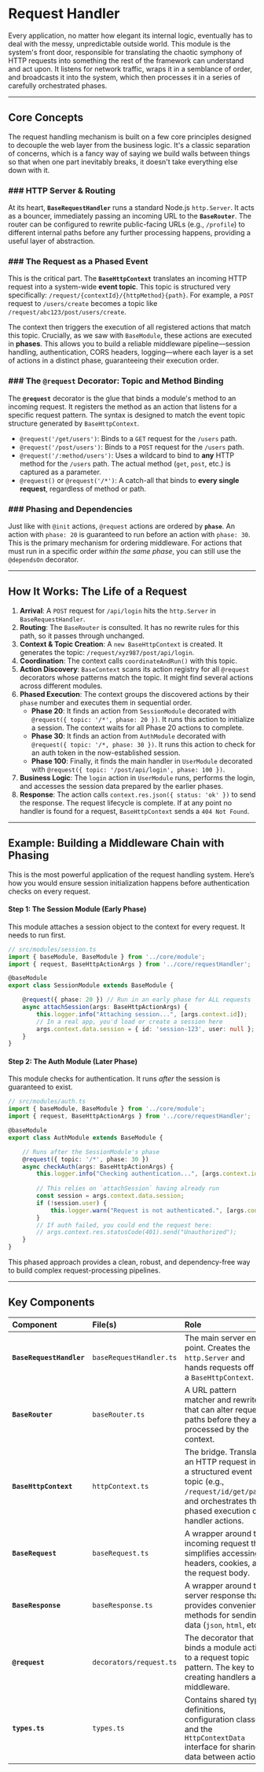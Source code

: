 # Request Handler

Every application, no matter how elegant its internal logic, eventually has to deal with the messy, unpredictable outside world. This module is the system's front door, responsible for translating the chaotic symphony of HTTP requests into something the rest of the framework can understand and act upon. It listens for network traffic, wraps it in a semblance of order, and broadcasts it into the system, which then processes it in a series of carefully orchestrated phases.

-----

## Core Concepts

The request handling mechanism is built on a few core principles designed to decouple the web layer from the business logic. It's a classic separation of concerns, which is a fancy way of saying we build walls between things so that when one part inevitably breaks, it doesn't take everything else down with it.

### \#\#\# HTTP Server & Routing

At its heart, **`BaseRequestHandler`** runs a standard Node.js `http.Server`. It acts as a bouncer, immediately passing an incoming URL to the **`BaseRouter`**. The router can be configured to rewrite public-facing URLs (e.g., `/profile`) to different internal paths before any further processing happens, providing a useful layer of abstraction.

### \#\#\# The Request as a Phased Event

This is the critical part. The **`BaseHttpContext`** translates an incoming HTTP request into a system-wide **event topic**. This topic is structured very specifically: `/request/{contextId}/{httpMethod}{path}`. For example, a `POST` request to `/users/create` becomes a topic like `/request/abc123/post/users/create`.

The context then triggers the execution of all registered actions that match this topic. Crucially, as we saw with `BaseModule`, these actions are executed in **phases**. This allows you to build a reliable middleware pipeline—session handling, authentication, CORS headers, logging—where each layer is a set of actions in a distinct phase, guaranteeing their execution order.

### \#\#\# The `@request` Decorator: Topic and Method Binding

The **`@request`** decorator is the glue that binds a module's method to an incoming request. It registers the method as an action that listens for a specific request pattern. The syntax is designed to match the event topic structure generated by `BaseHttpContext`.

  * `@request('/get/users')`: Binds to a `GET` request for the `/users` path.
  * `@request('/post/users')`: Binds to a `POST` request for the `/users` path.
  * `@request('/:method/users')`: Uses a wildcard to bind to **any** HTTP method for the `/users` path. The actual method (`get`, `post`, etc.) is captured as a parameter.
  * `@request()` or `@request('/*')`: A catch-all that binds to **every single request**, regardless of method or path.

### \#\#\# Phasing and Dependencies

Just like with `@init` actions, `@request` actions are ordered by **`phase`**. An action with `phase: 20` is guaranteed to run before an action with `phase: 30`. This is the primary mechanism for ordering middleware. For actions that must run in a specific order *within the same phase*, you can still use the `@dependsOn` decorator.

-----

## How It Works: The Life of a Request

1.  **Arrival**: A `POST` request for `/api/login` hits the `http.Server` in `BaseRequestHandler`.
2.  **Routing**: The `BaseRouter` is consulted. It has no rewrite rules for this path, so it passes through unchanged.
3.  **Context & Topic Creation**: A `new BaseHttpContext` is created. It generates the topic: `/request/xyz987/post/api/login`.
4.  **Coordination**: The context calls `coordinateAndRun()` with this topic.
5.  **Action Discovery**: `BaseContext` scans its action registry for all `@request` decorators whose patterns match the topic. It might find several actions across different modules.
6.  **Phased Execution**: The context groups the discovered actions by their `phase` number and executes them in sequential order.
      * **Phase 20**: It finds an action from `SessionModule` decorated with `@request({ topic: '/*', phase: 20 })`. It runs this action to initialize a session. The context waits for all Phase 20 actions to complete.
      * **Phase 30**: It finds an action from `AuthModule` decorated with `@request({ topic: '/*, phase: 30 })`. It runs this action to check for an auth token in the now-established session.
      * **Phase 100**: Finally, it finds the main handler in `UserModule` decorated with `@request({ topic: '/post/api/login', phase: 100 })`.
7.  **Business Logic**: The `login` action in `UserModule` runs, performs the login, and accesses the session data prepared by the earlier phases.
8.  **Response**: The action calls `context.res.json({ status: 'ok' })` to send the response. The request lifecycle is complete. If at any point no handler is found for a request, `BaseHttpContext` sends a `404 Not Found`.

-----

## Example: Building a Middleware Chain with Phasing

This is the most powerful application of the request handling system. Here’s how you would ensure session initialization happens before authentication checks on every request.

#### Step 1: The Session Module (Early Phase)

This module attaches a session object to the context for every request. It needs to run first.

```typescript
// src/modules/session.ts
import { baseModule, BaseModule } from '../core/module';
import { request, BaseHttpActionArgs } from '../core/requestHandler';

@baseModule
export class SessionModule extends BaseModule {

    @request({ phase: 20 }) // Run in an early phase for ALL requests
    async attachSession(args: BaseHttpActionArgs) {
        this.logger.info("Attaching session...", [args.context.id]);
        // In a real app, you'd load or create a session here
        args.context.data.session = { id: 'session-123', user: null };
    }
}
```

#### Step 2: The Auth Module (Later Phase)

This module checks for authentication. It runs *after* the session is guaranteed to exist.

```typescript
// src/modules/auth.ts
import { baseModule, BaseModule } from '../core/module';
import { request, BaseHttpActionArgs } from '../core/requestHandler';

@baseModule
export class AuthModule extends BaseModule {

    // Runs after the SessionModule's phase
    @request({ topic: '/*', phase: 30 })
    async checkAuth(args: BaseHttpActionArgs) {
        this.logger.info("Checking authentication...", [args.context.id]);
        
        // This relies on `attachSession` having already run
        const session = args.context.data.session;
        if (!session.user) {
            this.logger.warn("Request is not authenticated.", [args.context.id]);
        }
        // If auth failed, you could end the request here:
        // args.context.res.statusCode(401).send("Unauthorized");
    }
}
```

This phased approach provides a clean, robust, and dependency-free way to build complex request-processing pipelines.

-----

## Key Components

| Component | File(s) | Role |
| :--- | :--- | :--- |
| **`BaseRequestHandler`** | `baseRequestHandler.ts` | The main server entry point. Creates the `http.Server` and hands requests off to a `BaseHttpContext`. |
| **`BaseRouter`** | `baseRouter.ts` | A URL pattern matcher and rewriter that can alter request paths before they are processed by the context. |
| **`BaseHttpContext`** | `httpContext.ts` | The bridge. Translates an HTTP request into a structured event topic (e.g., `/request/id/get/path`) and orchestrates the phased execution of handler actions. |
| **`BaseRequest`** | `baseRequest.ts` | A wrapper around the incoming request that simplifies accessing headers, cookies, and the request body. |
| **`BaseResponse`** | `baseResponse.ts` | A wrapper around the server response that provides convenient methods for sending data (`json`, `html`, etc). |
| **`@request`** | `decorators/request.ts` | The decorator that binds a module action to a request topic pattern. The key to creating handlers and middleware. |
| **`types.ts`** | `types.ts` | Contains shared type definitions, configuration classes, and the `HttpContextData` interface for sharing data between actions. |